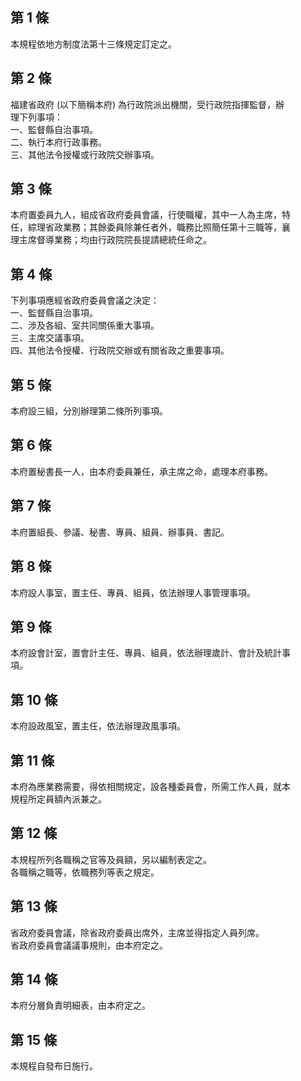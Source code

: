 第 1 條
-------
本規程依地方制度法第十三條規定訂定之。

第 2 條
-------
福建省政府 (以下簡稱本府) 為行政院派出機關，受行政院指揮監督，辦  
理下列事項：  
一、監督縣自治事項。  
二、執行本府行政事務。  
三、其他法令授權或行政院交辦事項。

第 3 條
-------
本府置委員九人，組成省政府委員會議，行使職權，其中一人為主席，特  
任，綜理省政業務；其餘委員除兼任者外，職務比照簡任第十三職等，襄  
理主席督導業務；均由行政院院長提請總統任命之。

第 4 條
-------
下列事項應經省政府委員會議之決定：  
一、監督縣自治事項。  
二、涉及各組、室共同關係重大事項。  
三、主席交議事項。  
四、其他法令授權、行政院交辦或有關省政之重要事項。

第 5 條
-------
本府設三組，分別辦理第二條所列事項。

第 6 條
-------
本府置秘書長一人，由本府委員兼任，承主席之命，處理本府事務。

第 7 條
-------
本府置組長、參議、秘書、專員、組員、辦事員、書記。

第 8 條
-------
本府設人事室，置主任、專員、組員，依法辦理人事管理事項。

第 9 條
-------
本府設會計室，置會計主任、專員、組員，依法辦理歲計、會計及統計事  
項。

第 10 條
--------
本府設政風室，置主任，依法辦理政風事項。

第 11 條
--------
本府為應業務需要，得依相關規定，設各種委員會，所需工作人員，就本  
規程所定員額內派兼之。

第 12 條
--------
本規程所列各職稱之官等及員額，另以編制表定之。  
各職稱之職等，依職務列等表之規定。

第 13 條
--------
省政府委員會議，除省政府委員出席外，主席並得指定人員列席。  
省政府委員會議議事規則，由本府定之。

第 14 條
--------
本府分層負責明細表，由本府定之。

第 15 條
--------
本規程自發布日施行。

